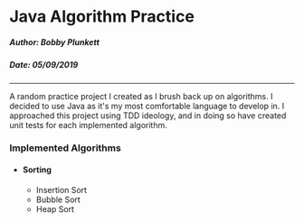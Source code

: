 # Java Algorithm Practice
##### Author: Bobby Plunkett
##### Date: 05/09/2019
<hr>

A random practice project I created as I brush back up on algorithms. I decided to use Java as it's my most comfortable 
language to develop in. I approached this project using TDD ideology, and in doing so have created unit tests for each 
implemented algorithm.

### Implemented Algorithms
 * #### Sorting
    * Insertion Sort
    * Bubble Sort
    * Heap Sort
